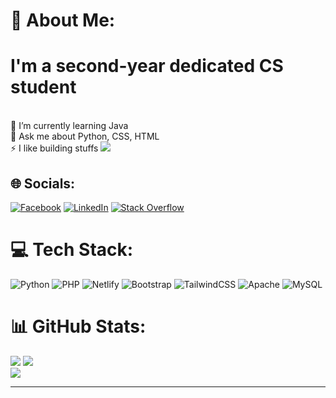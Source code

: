 # 💫 About Me:
# I'm a second-year dedicated CS student
<br>🌱 I’m currently learning Java<br>💬 Ask me about Python, CSS, HTML<br>⚡ I like building stuffs
[![](https://visitcount.itsvg.in/api?id=cjnalaunan14&icon=0&color=0)](https://visitcount.itsvg.in)

## 🌐 Socials:
[![Facebook](https://img.shields.io/badge/Facebook-%231877F2.svg?logo=Facebook&logoColor=white)](https://facebook.com/charlesjordan.delacruz) [![LinkedIn](https://img.shields.io/badge/LinkedIn-%230077B5.svg?logo=linkedin&logoColor=white)](https://linkedin.com/in/charles-jordan-nalaunan-276938316) [![Stack Overflow](https://img.shields.io/badge/-Stackoverflow-FE7A16?logo=stack-overflow&logoColor=white)](https://stackoverflow.com/users/26982589) 

# 💻 Tech Stack:
![Python](https://img.shields.io/badge/python-3670A0?style=for-the-badge&logo=python&logoColor=ffdd54) ![PHP](https://img.shields.io/badge/php-%23777BB4.svg?style=for-the-badge&logo=php&logoColor=white) ![Netlify](https://img.shields.io/badge/netlify-%23000000.svg?style=for-the-badge&logo=netlify&logoColor=#00C7B7) ![Bootstrap](https://img.shields.io/badge/bootstrap-%238511FA.svg?style=for-the-badge&logo=bootstrap&logoColor=white) ![TailwindCSS](https://img.shields.io/badge/tailwindcss-%2338B2AC.svg?style=for-the-badge&logo=tailwind-css&logoColor=white) ![Apache](https://img.shields.io/badge/apache-%23D42029.svg?style=for-the-badge&logo=apache&logoColor=white) ![MySQL](https://img.shields.io/badge/mysql-4479A1.svg?style=for-the-badge&logo=mysql&logoColor=white)
# 📊 GitHub Stats:
![](https://github-readme-stats.vercel.app/api/top-langs/?username=cjnalaunan14&theme=dark&hide_border=false&include_all_commits=false&count_private=false&layout=compact)
![](https://github-readme-stats.vercel.app/api?username=cjnalaunan14&theme=dark&hide_border=false&include_all_commits=false&count_private=false)<br/>
![](https://github-readme-streak-stats.herokuapp.com/?user=cjnalaunan14&theme=dark&hide_border=false)<br/>


---

<!-- Proudly created with GPRM ( https://gprm.itsvg.in ) -->

